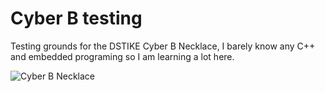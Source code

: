 # Cyber B testing

Testing grounds for the DSTIKE Cyber B Necklace, I barely know any C++ and embedded programing so I am learning a lot here.

![Cyber B Necklace](Cyber_B_Necklace.jpg)
